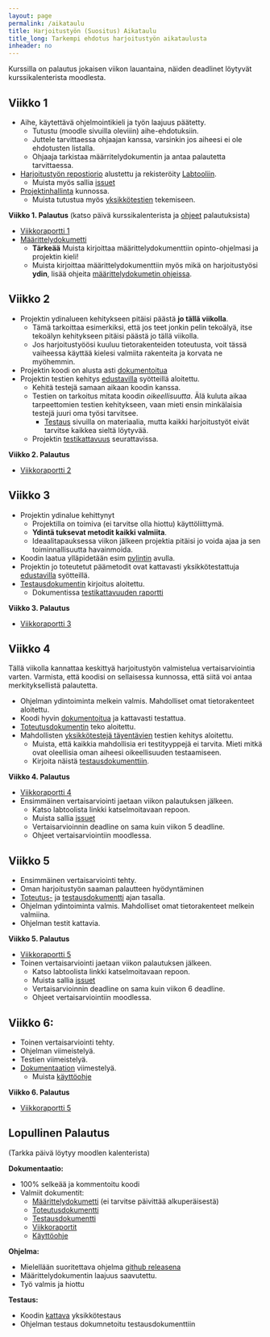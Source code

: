```yaml
---
layout: page
permalink: /aikataulu
title: Harjoitustyön (Suositus) Aikataulu  
title_long: Tarkempi ehdotus harjoitustyön aikataulusta
inheader: no
---
```


Kurssilla on palautus jokaisen viikon lauantaina, näiden deadlinet löytyvät kurssikalenterista moodlesta. 

## Viikko 1
- Aihe, käytettävä ohjelmointikieli ja työn laajuus päätetty.
    - Tutustu (moodle sivuilla oleviiin) aihe-ehdotuksiin.
    - Juttele tarvittaessa ohjaajan kanssa, varsinkin jos aiheesi ei ole ehdotusten listalla. 
    - Ohjaaja tarkistaa määrritelydokumentin ja antaa palautetta tarvittaessa. 
- [Harjoitustyön repostiorio](/git) alustettu ja rekisteröity [Labtooliin](https://study.cs.helsinki.fi/labtool/).
    - Muista myös sallia [issuet](/git#issuiden-salliminen)
- [Projektinhallinta](/projektinhallinta#projektin-hallinta) kunnossa. 
    - Muista tutustua myös [yksikkötestien](/unittest) tekemiseen.

**Viikko 1. Palautus** (katso päivä kurssikalenterista ja [ohjeet](/dokumentaatio) palautuksista)
- [Viikkoraportti 1](/dokumentaatio#viikkopalautukset)
- [Määrittelydokumetti](dokumentaatio#määrittelydokumentti)
    - **Tärkeää** Muista kirjoittaa määrittelydokumenttiin opinto-ohjelmasi ja projektin kieli!
    - Muista kirjoittaa määrittelydokumenttiin myös mikä on harjoitustyösi **ydin**, lisää ohjeita [määrittelydokumetin ohjeissa](dokumentaatio#määrittelydokumentti).


## Viikko 2
- Projektin ydinalueen kehitykseen pitäisi päästä **jo tällä viikolla**. 
    - Tämä tarkoittaa esimerkiksi, että jos teet jonkin pelin tekoälyä, itse tekoälyn kehitykseen pitäisi päästä jo tällä viikolla. 
    - Jos harjoitustyöösi kuuluu tietorakenteiden toteutusta, voit tässä vaiheessa käyttää kielesi valmiita rakenteita ja korvata ne myöhemmin.
- Projektin koodi on alusta asti [dokumentoitua](/dokumentaatio#koodin-dokumentointi) 
- Projektin testien kehitys [edustavilla](/respresentativeinputs) syötteillä aloitettu.
    - Kehitä testejä samaan aikaan koodin kanssa. 
    - Testien on tarkoitus mitata koodin *oikeellisuutta*. Älä kuluta aikaa tarpeettomien testien kehitykseen, vaan mieti ensin minkälaisia testejä juuri oma työsi tarvitsee. 
        - [Testaus](//testing) sivuilla on materiaalia, mutta kaikki harjoitustyöt eivät tarvitse kaikkea sieltä löytyvää. 
    - Projektin [testikattavuus](/unittest#onko-jo-testattu-tarpeeksi-testauskattavuus) seurattavissa. 

**Viikko 2. Palautus**
- [Viikkoraportti 2](/dokumentaatio#viikkopalautukset)

## Viikko 3
- Projektin ydinalue kehittynyt
    - Projektilla on toimiva (ei tarvitse olla hiottu) käyttöliittymä. 
    - **Ydintä tuksevat metodit kaikki valmiita**. 
    - Ideaalitapauksessa viikon jälkeen projektia pitäisi jo voida ajaa ja sen toiminnallisuutta havainmoida. 
- Koodin laatua ylläpidetään esim [pylintin](/pylint) avulla.
- Projektin jo toteutetut päämetodit ovat kattavasti yksikkötestattuja [edustavilla](/respresentativeinputs) syötteillä. 
- [Testausdokumentin](/dokumentaatio#testausdokumentti) kirjoitus aloitettu. 
    - Dokumentissa [testikattavuuden raportti](/unittest#onko-jo-testattu-tarpeeksi-testauskattavuus)


**Viikko 3. Palautus**
- [Viikkoraportti 3](/dokumentaatio#viikkopalautukset)


## Viikko 4
Tällä viikolla kannattaa keskittyä harjoitustyön valmistelua vertaisarviointia varten. 
Varmista, että koodisi on sellaisessa kunnossa, että siitä voi antaa merkityksellistä palautetta.

- Ohjelman ydintoiminta melkein valmis. Mahdolliset omat tietorakenteet aloitettu. 
- Koodi hyvin [dokumentoitua](/dokumentaatio#koodin-dokumentointi) ja kattavasti testattua. 
- [Toteutusdokumentin](/dokumentaatio#toteutusdokumentti) teko aloitettu. 
- Mahdollisten [yksikkötestejä täyentävien](/testing#yksikkötestien-lisäksi) testien kehitys aloitettu.
    - Muista, että kaikkia mahdollisia eri testityyppejä ei tarvita. Mieti mitkä ovat oleellisia oman aiheesi oikeellisuuden testaamiseen. 
    - Kirjoita näistä [testausdokumenttiin](/dokumentaatio#testausdokumentti).


**Viikko 4. Palautus** 
- [Viikkoraportti 4](/dokumentaatio#viikkopalautukset)
- Ensimmäinen vertaisarviointi jaetaan viikon palautuksen jälkeen. 
    - Katso labtoolista linkki katselmoitavaan repoon. 
    - Muista sallia [issuet](/git#issuiden-salliminen)
    - Vertaisarvioinnin deadline on sama kuin viikon 5 deadline.
    - Ohjeet vertaisarviointiin moodlessa. 

## Viikko 5
- Ensimmäinen vertaisarviointi tehty. 
- Oman harjoitustyön saaman palautteen hyödyntäminen
- [Toteutus-](/dokumentaatio#toteutusdokumentti) ja [testausdokumentti](/dokumentaatio#testausdokumentti) ajan tasalla. 
- Ohjelman ydintoiminta valmis. Mahdolliset omat tietorakenteet melkein valmiina. 
- Ohjelman testit kattavia. 

**Viikko 5. Palautus** 
- [Viikkoraportti 5](/dokumentaatio#viikkopalautukset)
- Toinen vertaisarviointi jaetaan viikon palautuksen jälkeen. 
    - Katso labtoolista linkki katselmoitavaan repoon. 
    - Muista sallia [issuet](/git#issuiden-salliminen)
    - Vertaisarvioinnin deadline on sama kuin viikon 6 deadline.
    - Ohjeet vertaisarviointiin moodlessa. 


## Viikko 6:
- Toinen vertaisarviointi tehty.
- Ohjelman viimeistelyä.
- Testien viimeistelyä. 
- [Dokumentaation](/dokumentaatio) viimestelyä. 
    - Muista [käyttöohje](/dokumentaatio#käyttöohje)

**Viikko 6. Palautus**
- [Viikkoraportti 5](/dokumentaatio#viikkopalautukset)

## Lopullinen Palautus
(Tarkka päivä löytyy moodlen kalenterista)

**Dokumentaatio:**
- 100% selkeää ja kommentoitu koodi
- Valmiit dokumentit:
    - [Määrittelydokumetti](dokumentaatio#määrittelydokumentti) (ei tarvitse päivittää alkuperäisestä)
    - [Toteutusdokumentti](/dokumentaatio#toteutusdokumentti)
    - [Testausdokumentti](/dokumentaatio#testausdokumentti)
    - [Viikkoraportit](/dokumentaatio#viikkopalautukset)
    - [Käyttöohje](/dokumentaatio#käyttöohje)

**Ohjelma:**
-   Mielellään suoritettava ohjelma [github releasena](https://ohjelmistotekniikka-hy.github.io/python/viikko5#github-release) 
-   Määrittelydokumentin laajuus saavutettu.  
-   Työ valmis ja hiottu

**Testaus:**
-   Koodin [kattava](/testreqs) yksikkötestaus
-   Ohjelman testaus dokumnetoitu testausdokumenttiin


